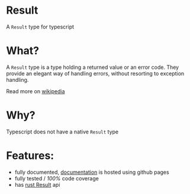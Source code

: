 # Result

A `Result` type for typescript

# What?

A `Result` type is a type holding a returned value or an error code. They provide
an elegant way of handling errors, without resorting to exception handling.

Read more on [wikipedia](https://en.wikipedia.org/wiki/Result_type)

# Why?

Typescript does not have a native `Result` type

# Features:

- fully documented, [documentation](https://thxi.github.io/resultts/) is hosted using github pages
- fully tested / _100%_ code coverage
- has [rust Result](https://doc.rust-lang.org/stable/std/result/enum.Result.html#method.map) api
